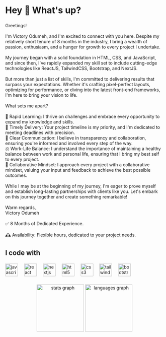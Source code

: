 <h1 align="left">Hey 👋 What's up?</h1>

###

<p align="left">Greetings!<br><br>I'm Victory Odumeh, and I'm excited to connect with you here. Despite my relatively short tenure of 8 months in the industry, I bring a wealth of passion, enthusiasm, and a hunger for growth to every project I undertake.<br><br>My journey began with a solid foundation in HTML, CSS, and JavaScript, and since then, I've rapidly expanded my skill set to include cutting-edge technologies like ReactJS, TailwindCSS, Bootstrap, and NextJS.<br><br>But more than just a list of skills, I'm committed to delivering results that surpass your expectations. Whether it's crafting pixel-perfect layouts, optimizing for performance, or diving into the latest front-end frameworks, I'm here to bring your vision to life.<br><br>What sets me apart?<br><br>🚀 Rapid Learning: I thrive on challenges and embrace every opportunity to expand my knowledge and skills. <br>📆 Timely Delivery: Your project timeline is my priority, and I'm dedicated to meeting deadlines with precision. <br>🤝 Clear Communication: I believe in transparency and collaboration, ensuring you're informed and involved every step of the way.  <br>⚖️ Work-Life Balance: I understand the importance of maintaining a healthy balance between work and personal life, ensuring that I bring my best self to every project.  <br>🤝 Collaborative Mindset: I approach every project with a collaborative mindset, valuing your input and feedback to achieve the best possible outcomes.  <br><br>While I may be at the beginning of my journey, I'm eager to prove myself and establish long-lasting partnerships with clients like you. Let's embark on this journey together and create something remarkable!<br><br>Warm regards,  <br>Victory Odumeh<br><br>✅  8 Months of Dedicated Experience.<br><br>🕰  Availability: Flexible hours, dedicated to your project needs.</p>

###

<h2 align="left">I code with</h2>

###

<div align="left">
  <img src="https://cdn.jsdelivr.net/gh/devicons/devicon/icons/javascript/javascript-original.svg" height="40" alt="javascript logo"  />
  <img width="12" />
  <img src="https://cdn.jsdelivr.net/gh/devicons/devicon/icons/react/react-original.svg" height="40" alt="react logo"  />
  <img width="12" />
  <img src="https://cdn.jsdelivr.net/gh/devicons/devicon/icons/nextjs/nextjs-original.svg" height="40" alt="nextjs logo"  />
  <img width="12" />
  <img src="https://cdn.jsdelivr.net/gh/devicons/devicon/icons/html5/html5-original.svg" height="40" alt="html5 logo"  />
  <img width="12" />
  <img src="https://cdn.jsdelivr.net/gh/devicons/devicon/icons/css3/css3-original.svg" height="40" alt="css3 logo"  />
  <img width="12" />
  <img src="https://cdn.jsdelivr.net/gh/devicons/devicon/icons/tailwindcss/tailwindcss-original-wordmark.svg" height="40" alt="tailwindcss logo"  />
  <img width="12" />
  <img src="https://cdn.jsdelivr.net/gh/devicons/devicon/icons/bootstrap/bootstrap-original.svg" height="40" alt="bootstrap logo"  />
</div>

###

<div align="center">
  <img src="https://github-readme-stats.vercel.app/api?username=phantomcancode&hide_title=false&hide_rank=false&show_icons=true&include_all_commits=true&count_private=true&disable_animations=false&theme=dracula&locale=en&hide_border=false&order=1" height="150" alt="stats graph"  />
  <img src="https://github-readme-stats.vercel.app/api/top-langs?username=phantomcancode&locale=en&hide_title=false&layout=compact&card_width=320&langs_count=5&theme=dracula&hide_border=false&order=2" height="150" alt="languages graph"  />
</div>
